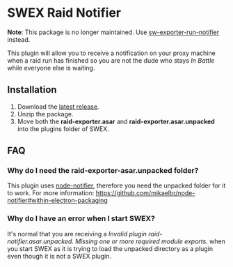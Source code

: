 
# SWEX Raid Notifier

**Note**: This package is no longer maintained. Use [sw-exporter-run-notifier](https://github.com/chinleung/sw-exporter-run-notifier) instead.

This plugin will allow you to receive a notification on your proxy machine when a raid run has finished so you are not the dude who stays _In Battle_ while everyone else is waiting.

## Installation

1. Download the [latest release](https://github.com/chinleung/sw-exporter-raid-notifier/releases/latest/).
2. Unzip the package.
2. Move both the **raid-exporter.asar** and **raid-exporter.asar.unpacked** into the plugins folder of SWEX.

## FAQ

### Why do I need the raid-exporter-asar.unpacked folder?
This plugin uses [node-notifier](https://github.com/mikaelbr/node-notifier), therefore you need the unpacked folder for it to work. For more information: https://github.com/mikaelbr/node-notifier#within-electron-packaging

### Why do I have an error when I start SWEX?
It's normal that you are receiving a _Invalid plugin raid-notifier.asar.unpacked. Missing one or more required module exports._ when you start SWEX as it is trying to load the unpacked directory as a plugin even though it is not a SWEX plugin.
